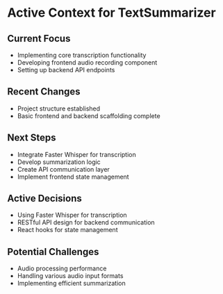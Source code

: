 # Active Context for TextSummarizer

## Current Focus
- Implementing core transcription functionality
- Developing frontend audio recording component
- Setting up backend API endpoints

## Recent Changes
- Project structure established
- Basic frontend and backend scaffolding complete

## Next Steps
- Integrate Faster Whisper for transcription
- Develop summarization logic
- Create API communication layer
- Implement frontend state management

## Active Decisions
- Using Faster Whisper for transcription
- RESTful API design for backend communication
- React hooks for state management

## Potential Challenges
- Audio processing performance
- Handling various audio input formats
- Implementing efficient summarization